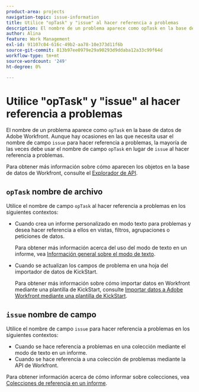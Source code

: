 ```yaml
---
product-area: projects
navigation-topic: issue-information
title: Utilice "opTask" y "issue" al hacer referencia a problemas
description: El nombre de un problema aparece como opTask en la base de datos de Adobe Workfront. Aunque hay ocasiones en que necesita utilizar el nombre del campo de problema para hacer referencia a problemas, la mayoría de las veces debe utilizar el nombre del campo opTask en lugar de problema al hacer referencia a problemas.
author: Alina
feature: Work Management
exl-id: 91107c04-616c-49b2-aa78-10e373d11f6b
source-git-commit: 813b97ee0979e29a90293d9ddaba12a33c99f64d
workflow-type: tm+mt
source-wordcount: '249'
ht-degree: 0%

---
```


# Utilice &quot;opTask&quot; y &quot;issue&quot; al hacer referencia a problemas

El nombre de un problema aparece como `opTask` en la base de datos de Adobe Workfront. Aunque hay ocasiones en las que necesita usar el nombre de campo `issue` para hacer referencia a problemas, la mayoría de las veces debe usar el nombre de campo `opTask` en lugar de `issue` al hacer referencia a problemas.

Para obtener más información sobre cómo aparecen los objetos en la base de datos de Workfront, consulte el [Explorador de API](https://developer.adobe.com/workfront/api-explorer/).

## `opTask` nombre de archivo

Utilice el nombre de campo `opTask` al hacer referencia a problemas en los siguientes contextos:

* Cuando crea un informe personalizado en modo texto para problemas y desea hacer referencia a ellos en vistas, filtros, agrupaciones o peticiones de datos.

  Para obtener más información acerca del uso del modo de texto en un informe, vea [Información general sobre el modo de texto](../../../reports-and-dashboards/reports/text-mode/understand-text-mode.md).

<!--* When you pull information about issues using our API.  
  For more information about the Workfront API, see [Adobe Workfront API](../../../wf-api/workfront-api.md)-->

* Cuando se actualizan los campos de problema en una hoja del importador de datos de KickStart.

  Para obtener más información sobre cómo importar datos en Workfront mediante una plantilla de KickStart, consulte [Importar datos a Adobe Workfront mediante una plantilla de KickStart](../../../administration-and-setup/manage-workfront/using-kick-starts/import-data-via-kickstarts.md).

## `issue` nombre de campo

Utilice el nombre de campo `issue` para hacer referencia a problemas en los siguientes contextos:

* Cuando se hace referencia a problemas en una colección mediante el modo de texto en un informe.
* Cuando se hace referencia a una colección de problemas mediante la API de Workfront.

Para obtener información acerca de cómo informar sobre colecciones, vea [Colecciones de referencia en un informe](../../../reports-and-dashboards/reports/text-mode/reference-collections-report.md).

<!--
<note type="tip">
For information about how issues appear in a collection, see the
<a href="https://developer.adobe.com/workfront/api-explorer/" target="_blank">API Explorer</a> and select the API Unsupported option from the upper-right corner of the page.
<br>(NOTE: Drafted because this might not be needed.)
</note>
-->
